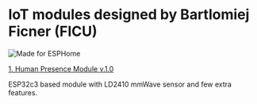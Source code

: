 # IoT modules designed by Bartlomiej Ficner (FICU)

 ![Made for ESPHome](https://esphome.io/_static/made-for-esphome-black-on-white.svg)

 [1. Human Presence Module v.1.0](https://github.com/ficueu/ESPHome-IoT-modules/tree/main/ESP32c3-HPM-v1)
 
 ESP32c3 based module with LD2410 mmWave sensor and few extra features.
